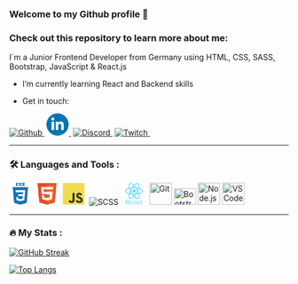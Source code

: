 ### Welcome to my Github profile  🍋
### Check out this repository to learn more about me:


I´m a Junior Frontend Developer from Germany using HTML, CSS, SASS, Bootstrap, JavaScript & React.js

- I’m currently learning React and Backend skills

- Get in touch:
<div>
<a href="https://github.com/asdfjennifer"><img src="https://github.com/gauravghongde/social-icons/blob/master/PNG/Color/Github.png?raw=true"  title="Github" alt="Github" width="40" height="40"/>&nbsp;</a>
<a href="https://www.linkedin.com/in/jennifergenger/"><img src="https://github.com/shahbajjamil/Social-Meadia-Icons/raw/master/Icons-logos/linkedin-circle.png"  title="Linkedin" alt="Linkedin" width="40" height="40"/>&nbsp;</a>
<a href="https://discordapp.com/users/955413730139713536"><img src="https://cdn3.iconfinder.com/data/icons/popular-services-brands-vol-2/512/discord-512.png"  title="Discord" alt="Discord" width="40" height="40"/>&nbsp;</a>
<a href="https://www.twitch.tv/asdfjennifer"><img src="https://github.com/gauravghongde/social-icons/blob/master/PNG/Color/Twitch.png?raw=true"  title="Twitch" alt="Twitch" width="40" height="40"/>&nbsp;</a>
</div>


---

### :hammer_and_wrench: Languages and Tools :

<div>
  <img src="https://github.com/devicons/devicon/blob/master/icons/css3/css3-plain-wordmark.svg"  title="CSS3" alt="CSS" width="40" height="40"/>&nbsp;
  <img src="https://github.com/devicons/devicon/blob/master/icons/html5/html5-original.svg" title="HTML5" alt="HTML" width="40" height="40"/>&nbsp;
  <img src="https://github.com/devicons/devicon/blob/master/icons/javascript/javascript-original.svg" title="JavaScript" alt="JavaScript" width="40" height="40"/>&nbsp;
  <img src="https://cdn4.iconfinder.com/data/icons/logos-and-brands/512/288_Sass_logo-512.png" title="JavaScript" alt="SCSS" width="40" height="40"/>&nbsp;
    <img src="https://github.com/devicons/devicon/blob/master/icons/react/react-original-wordmark.svg" title="React" alt="React" width="40" height="40"/>&nbsp;
  <img src="https://cdn3.iconfinder.com/data/icons/social-media-2169/24/social_media_social_media_logo_git-512.png" title="Git" **alt="Git" width="40" height="40"/>
  <img src="https://upload.wikimedia.org/wikipedia/commons/thumb/b/b2/Bootstrap_logo.svg/300px-Bootstrap_logo.svg.png" title="Bootstrap" **alt="Git" width="40" height="30"/>
  <img src="https://img.icons8.com/color/344/nodejs.png" title="Node.js" **alt="Git" width="40" height="40"/>
  <img src="https://img.icons8.com/fluency/344/visual-studio.png" title="VSCode" **alt="Git" width="40" height="40"/>
</div>

---

### :fire: My Stats :


[![GitHub Streak](http://github-readme-streak-stats.herokuapp.com?user=asdfjennifer&theme=dark&background=000000)](https://git.io/streak-stats)

[![Top Langs](https://github-readme-stats.vercel.app/api/top-langs/?username=asdfjennifer&layout=compact&theme=vision-friendly-dark)](https://github.com/asdfjennifer/github-readme-stats)
